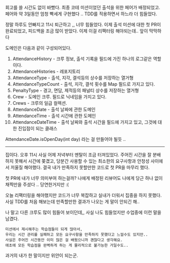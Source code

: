 회고를 쓸 시간도 없이 바빴다.
최종 코테 미션이었던 출석을 위한 페어가 배정되었고. 페어와 약 3일동안 엄청 빡세게 구현했다 .. TDD를 적용하면서 하느라 더 힘들었다.

정말 하루도 안빠지고 11시 퇴근하고 ,, 너무 힘들었다.
이제 출석 미션에 대한 첫 PR이 완료되었고, 피드백을 조금 많이 받았다.
이제 이걸 리팩터링 해야되는데.. 앞이 막막하다

도메인은 다음과 같이 구성되어있다.


1. AttendanceHistory - 크루 정보, 출석 기록을 필드에 가진 하나의 로그같은 역할이다.
2. AttendanceHistories - 레포지토리
3. AttendanceType - 출석, 지각, 결석등의 상수를 저장하는 열거형
4. AttendanceTypeCount - 출석, 지각, 결석 횟수를 Map 필드로 가지고 있다.
5. PenaltyType - 경고, 면담, 제적등의 패널티 상수를 저장하는 열거형
6. Crew - 도메인 크루. 필드로 닉네임을 가지고 있다.
7. Crews - 크루의 일급 컬렉션.
8. AttendanceDate - 출석 날짜에 관한 도메인
9. AttendanceTime - 출석 시간에 관한 도메인
10. AttendanceDateTime - 출석 날짜와 출석 시간을 필드에 가지고 있고, 그것에 대한 진입점이 되는 클래스

AttendanceDate.isOpenDay(int day) 라는 걸 만들어야 될듯 ..



- - -

집이다. 오후 11시
사실 어제 저녁부터 멘탈이 조금 터져있었다.
주어진 시간을 잘 분배하지 못해서 시간에 쫒겼고, 당분간 사용할 수 있는 최소한의 요구사항과 안정성 사이에서 저울질 해야했다. 결국 내가 만족하지 못할만한 코드로 첫 PR을 마무리 했다.

첫 PR에 내가 너무 의미부여 하는걸까? 나에게 배정된 리뷰어도 나에게 당근 하나 없이 채찍만을 주셨다 .. 당연한거지만 :(

오늘 리팩터링을 해야했지만 코드가 너무 복잡하고 실내가 더워서 집중을 하지 못했다.
사실 TDD를 처음 해보는데 만족할만한 결과가 나오는 게 말이 안되긴 해..

나 말고 다른 크루도 많이 힘들어 보이던데,, 사실 나도 힘들었지만 수업중에 이런 말을 남겼다.

	미션에서 제시해주는 학습점들이 되게 많아서,
	우리는 시간 관리를 실패하고 모든 요구사항을 만족하지 못했다고 느낄수도 있지만..  
	사실은 주어진 시간동안 이미 많은 걸 배웠으니까 괜찮다고 생각해요.
	애초에 모든 학습점을 완벽하게 하는 게 물리적으로 불가능한 거일수도..

과거의 내가 한 말이지만 위안이 되는군.

